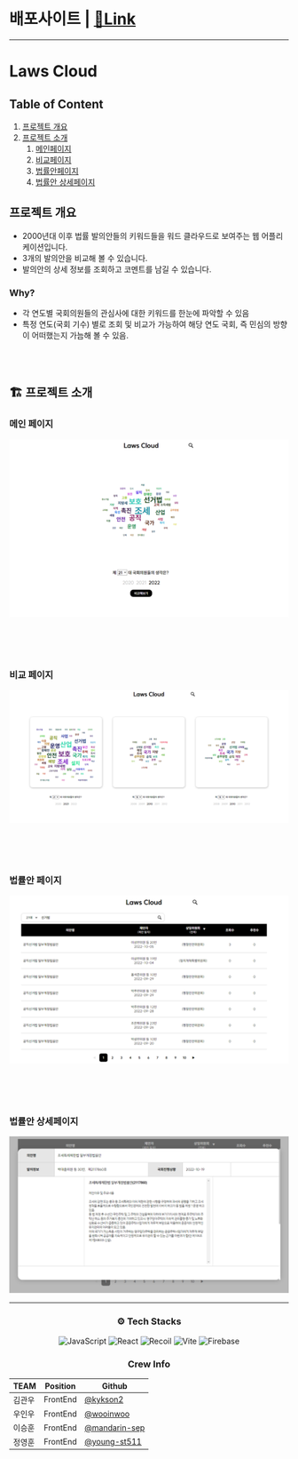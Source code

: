 # 배포사이트 | [🔗Link](https://laws-cloud-dsklmlm35-young-st511.vercel.app)

---

# Laws Cloud

## Table of Content

1. [프로젝트 개요](#프로젝트-개요)
2. [프로젝트 소개](#🏗️-프로젝트-소개)
   1. [메인페이지](#메인-페이지)
   2. [비교페이지](#비교-페이지)
   3. [법률안페이지](#법률안-페이지)
   4. [법률안 상세페이지](#법률안-상세페이지)

## 프로젝트 개요

- 2000년대 이후 법률 발의안들의 키워드들을 워드 클라우드로 보여주는 웹 어플리케이션입니다.
- 3개의 발의안을 비교해 볼 수 있습니다.
- 발의안의 상세 정보를 조회하고 코멘트를 남길 수 있습니다.

### Why?

- 각 연도별 국회의원들의 관심사에 대한 키워드를 한눈에 파악할 수 있음
- 특정 연도(국회 기수) 별로 조회 및 비교가 가능하여 해당 연도 국회, 즉 민심의 방향이 어떠했는지 가늠해 볼 수 있음.

<br/>
<br/>

## 🏗️ 프로젝트 소개

### 메인 페이지

![main](./readme/lawsCloud메인.PNG)

<br/><br/><br/>

### 비교 페이지

![compareCloud](./readme/LawsCloud비교.PNG)

<br/><br/><br/>

### 법률안 페이지

![billsList](./readme/LawsCloud법률안리스트.PNG)

<br/><br/><br/>

### 법률안 상세페이지

![billDetail](./readme/LawsCloud상세페이지모달.PNG)

---

<div align="center">

### ⚙️ Tech Stacks

![JavaScript](https://img.shields.io/badge/JavaScript-F7DF1E.svg?&style=for-the-badge&logo=JavaScript&logoColor=black)
![React](https://img.shields.io/badge/React-61DAFB.svg?&style=for-the-badge&logo=React&logoColor=black)
![Recoil](https://img.shields.io/badge/Recoil-646CFF.svg?&style=for-the-badge)
![Vite](https://img.shields.io/badge/styledcomponents-DB7093.svg?&style=for-the-badge&logo=styledcomponents&logoColor=white)
![Firebase](https://img.shields.io/badge/Firebase-FFCA28?style=for-the-badge&logo=firebase&logoColor=black)

### Crew Info

| TEAM   | Position | Github                                                      |
| ------ | -------- | ----------------------------------------------------------- |
| 김관우 | FrontEnd | <a href="https://github.com/kykson2">@kykson2</a>           |
| 우인우 | FrontEnd | <a href="https://github.com/wooinwoo">@wooinwoo</a>         |
| 이승훈 | FrontEnd | <a href="https://github.com/mandarin-sep">@mandarin-sep</a> |
| 정영훈 | FrontEnd | <a href="https://github.com/young-st511">@young-st511</a>   |

</div>
